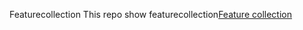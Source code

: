 Featurecollection
This repo show featurecollection[Feature collection](https://code.earthengine.google.com/0175c50c1b557bde65d66a01e28d7838)

